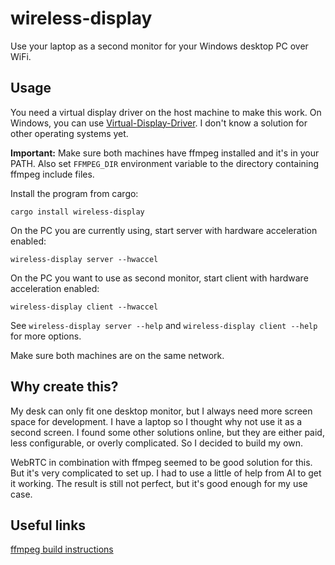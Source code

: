 # wireless-display

Use your laptop as a second monitor for your Windows desktop PC over WiFi.



## Usage

You need a virtual display driver on the host machine to make this work. On Windows, you can use [Virtual-Display-Driver](https://github.com/VirtualDrivers/Virtual-Display-Driver). I don't know a solution for other operating systems yet.

**Important:** Make sure both machines have ffmpeg installed and it's in your PATH. Also set `FFMPEG_DIR` environment variable to the directory containing ffmpeg include files.

Install the program from cargo:
```
cargo install wireless-display
```

On the PC you are currently using, start server with hardware acceleration enabled:
```
wireless-display server --hwaccel
```

On the PC you want to use as second monitor, start client with hardware acceleration enabled:
```
wireless-display client --hwaccel
```

See `wireless-display server --help` and `wireless-display client --help` for more options.

Make sure both machines are on the same network.

## Why create this?

My desk can only fit one desktop monitor, but I always need more screen space for development. I have a laptop so I thought why not use it as a second screen. I found some other solutions online, but they are either paid, less configurable, or overly complicated. So I decided to build my own.

WebRTC in combination with ffmpeg seemed to be good solution for this. But it's very complicated to set up. I had to use a little of help from AI to get it working. The result is still not perfect, but it's good enough for my use case.


## Useful links

[ffmpeg build instructions](https://github.com/zmwangx/rust-ffmpeg/wiki/Notes-on-building)
